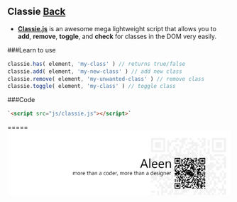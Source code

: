 ## Classie [Back](./../Framework.md)

- [**Classie.js**](./classie.js) is an awesome mega lightweight script that allows you to **add**, **remove**, **toggle**, and **check** for classes in the DOM very easily.

###Learn to use
```js
classie.has( element, 'my-class' ) // returns true/false
classie.add( element, 'my-new-class' ) // add new class
classie.remove( element, 'my-unwanted-class' ) // remove class
classie.toggle( element, 'my-class' ) // toggle class
```

###Code
```html
`<script src="js/classie.js"></script>`
```


=====
<a href="http://aleen42.github.io/" target="_blank" ><img src="./../../../../pic/tail.gif"></a>